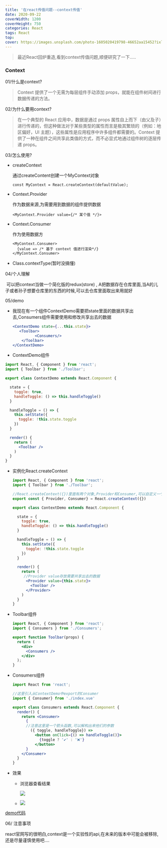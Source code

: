 ```yaml
---
title: '在react传值问题--context传值'
date: 2020-09-22
coverWidth: 1200
coverHeight: 750
categories: React
tags: React
top:
cover: https://images.unsplash.com/photo-1605020419798-46652aa15452?ixlib=rb-1.2.1&ixid=eyJhcHBfaWQiOjEyMDd9&auto=format&fit=crop&w=2100&q=80
---
```


> 最近React回炉重造,看到context传值问题,顺便研究了一下.....

<!--more-->

### Context

01/什么是context?

> Context 提供了一个无需为每层组件手动添加 props，就能在组件树间进行数据传递的方法。

02/为什么要用context?

> 在一个典型的 React 应用中，数据是通过 props 属性自上而下（由父及子）进行传递的，但这种做法对于某些类型的属性而言是极其繁琐的（例如：地区偏好，UI 主题），这些属性是应用程序中许多组件都需要的。Context 提供了一种在组件之间共享此类值的方式，而不必显式地通过组件树的逐层传递 props。

03/怎么使用?

- createContext

  通过createContent创建一个MyContext对象

  ```
  const MyContext = React.createContext(defaultValue);
  ```

- Context.Provider

  作为数据来源,为需要用到数据的组件提供数据

  ```
  <MyContext.Provider value={/* 某个值 */}>
  ```

- Context.Consumer

  作为使用数据方

  ```
  <MyContext.Consumer>
    {value => /* 基于 context 值进行渲染*/}
  </MyContext.Consumer>
  ```

- Class.contextType(暂时没搞懂)

04/个人理解

​	可以把context当做一个简化版的redux(store) , A把数据存在仓库里面,当A的儿子或者孙子想要仓库里的东西的时候,可以去仓库里面取出来用就好

05/demo

- 我现在有一个组件ContextDemo需要把state里面的数据共享出去,Consumers组件需要使用和修改共享出去的数据

  ```jsx
  <ContextDemo state={...this.state}>
     <Toolbar>
     		<Consumers/>
      </Toolbar>
  </ContextDemo>
  ```
  
-	ContextDemo组件

  ```jsx
  import React, { Component } from 'react';
  import { Toolbar } from './Toolbar';
  
  export class ContextDemo extends React.Component {
  
    state = {
      toggle: true,
      handleToggle: () => this.handleToggle()
    }
  
    handleToggle = () => {
      this.setState({
        toggle: !this.state.toggle
      })
    }
  
    render() {
      return (
        <Toolbar />
      )
    }
  }
  ```

- 实例化React.createContext

  ```jsx
  import React, { Component } from 'react';
  import { Toolbar } from './Toolbar';
  
  //React.createContext({})里面有两个对象,Provider和Consumer,可以自定义一个contextName,在这里直接解构并export出去
  export const { Provider, Consumer} = React.createContext({})
  
  export class ContextDemo extends React.Component {
  
    state = {
      toggle: true,
      handleToggle: () => this.handleToggle()
    }
  
    handleToggle = () => {
      this.setState({
        toggle: !this.state.toggle
      })
    }
  
    render() {
      return (
       //Provider value存放需要共享出去的数据
        <Provider value={this.state}>
          <Toolbar />
        </Provider>
      )
    }
  }
  ```

- Toolbar组件

  ```jsx
  import React, { Component } from 'react';
  import { Consumers } from './Consumers';
  
  export function Toolbar(props) {
    return (
      <div>
        <Consumers />
      </div>
    );
  }
  ```

- Consumers组件

  ```jsx
  import React from 'react';
  
  //这里引入从ContextDemo中export的Consumer
  import { Consumer} from './index.vue' 
  
  export class Consumers extends React.Component {
    render() {
      return <Consumer>
        {
        //注意这里是一个箭头函数,可以解构出来他们的参数
          ({ toggle, handleToggle}) =>
            <button onClick={() => handleToggle()}>
              {toggle ? '✔' : '❌'}
            </button>
        }
      </Consumer>
    }
  }
  ```

- 效果

  - 浏览器查看结果

    ![](https://s1.ax1x.com/2020/11/11/Bjs5X4.png)

  - ![](https://s1.ax1x.com/2020/11/11/BjsLh6.gif)

[demo代码](https://raw.githubusercontent.com/JuntengMa/react_demo_js)

06/ 注意事项

react官网写的很明白,context是一个实验性的api,在未来的版本中可能会被移除,还是尽量谨慎使用吧....



